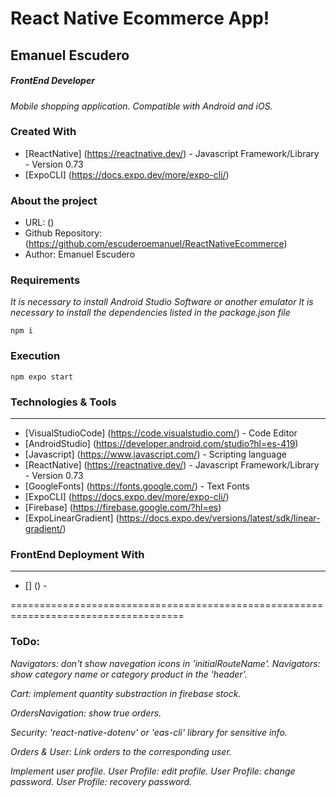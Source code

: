 # React Native Ecommerce App!


## Emanuel Escudero

##### FrontEnd Developer

_Mobile shopping application. Compatible with Android and iOS._

### Created With

- [ReactNative] (https://reactnative.dev/) - Javascript Framework/Library - Version 0.73
- [ExpoCLI] (https://docs.expo.dev/more/expo-cli/)

### About the project

- URL: ()
- Github Repository: (https://github.com/escuderoemanuel/ReactNativeEcommerce)
- Author: Emanuel Escudero

### Requirements

_It is necessary to install Android Studio Software or another emulator_
_It is necessary to install the dependencies listed in the package.json file_

`npm i`

### Execution

`npm expo start`


### Technologies & Tools

---

- [VisualStudioCode] (https://code.visualstudio.com/) - Code Editor
- [AndroidStudio] (https://developer.android.com/studio?hl=es-419)
- [Javascript] (https://www.javascript.com/) - Scripting language
- [ReactNative] (https://reactnative.dev/) - Javascript Framework/Library - Version 0.73
- [GoogleFonts] (https://fonts.google.com/) - Text Fonts
- [ExpoCLI] (https://docs.expo.dev/more/expo-cli/)
- [Firebase] (https://firebase.google.com/?hl=es)
- [ExpoLinearGradient] (https://docs.expo.dev/versions/latest/sdk/linear-gradient/)

### FrontEnd Deployment With

---

- [] () -


====================================================================================

###  ToDo:

_Navigators: don't show navegation icons in 'initialRouteName'._
_Navigators: show category name or category product in the 'header'._

_Cart: implement quantity substraction in firebase stock._

_OrdersNavigation: show true orders._

_Security: 'react-native-dotenv' or 'eas-cli' library for sensitive info._

_Orders & User: Link orders to the corresponding user._

_Implement user profile._
_User Profile: edit profile._
_User Profile: change password._
_User Profile: recovery password._

